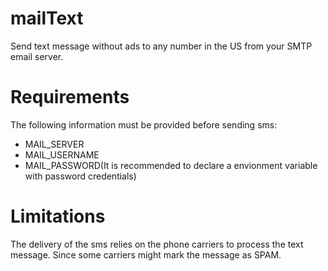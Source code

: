# mailText
Send text message without ads to any number in the US from your SMTP email server.

# Requirements

The following information must be provided before sending sms:

- MAIL_SERVER
- MAIL_USERNAME 
- MAIL_PASSWORD(It is recommended to declare a envionment variable with password credentials)

# Limitations

The delivery of the sms relies on the phone carriers to process the text message. Since some carriers might mark the message as SPAM.

